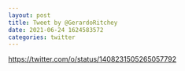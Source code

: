 ```yaml
--- 
layout: post 
title: Tweet by @GerardoRitchey 
date: 2021-06-24 1624583572 
categories: twitter 
--- 
```

https://twitter.com/o/status/1408231505265057792